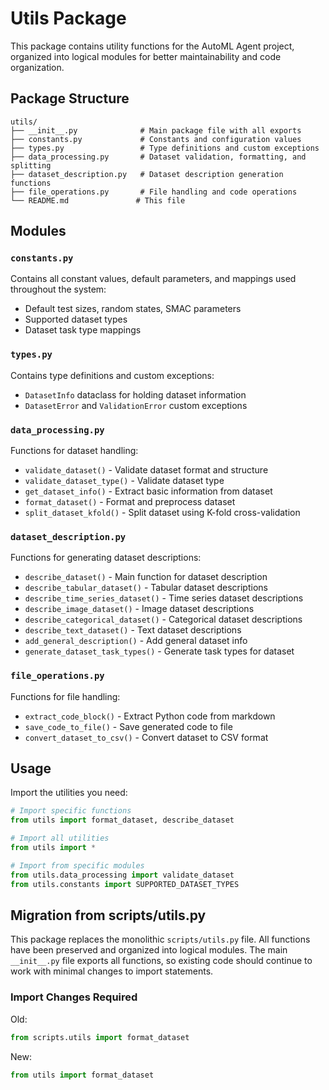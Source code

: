 # Utils Package

This package contains utility functions for the AutoML Agent project, organized into logical modules for better maintainability and code organization.

## Package Structure

```
utils/
├── __init__.py              # Main package file with all exports
├── constants.py             # Constants and configuration values
├── types.py                 # Type definitions and custom exceptions
├── data_processing.py       # Dataset validation, formatting, and splitting
├── dataset_description.py   # Dataset description generation functions
├── file_operations.py       # File handling and code operations
└── README.md               # This file
```

## Modules

### `constants.py`
Contains all constant values, default parameters, and mappings used throughout the system:
- Default test sizes, random states, SMAC parameters
- Supported dataset types
- Dataset task type mappings

### `types.py`
Contains type definitions and custom exceptions:
- `DatasetInfo` dataclass for holding dataset information
- `DatasetError` and `ValidationError` custom exceptions

### `data_processing.py`
Functions for dataset handling:
- `validate_dataset()` - Validate dataset format and structure
- `validate_dataset_type()` - Validate dataset type
- `get_dataset_info()` - Extract basic information from dataset
- `format_dataset()` - Format and preprocess dataset
- `split_dataset_kfold()` - Split dataset using K-fold cross-validation

### `dataset_description.py`
Functions for generating dataset descriptions:
- `describe_dataset()` - Main function for dataset description
- `describe_tabular_dataset()` - Tabular dataset descriptions
- `describe_time_series_dataset()` - Time series dataset descriptions
- `describe_image_dataset()` - Image dataset descriptions
- `describe_categorical_dataset()` - Categorical dataset descriptions
- `describe_text_dataset()` - Text dataset descriptions
- `add_general_description()` - Add general dataset info
- `generate_dataset_task_types()` - Generate task types for dataset

### `file_operations.py`
Functions for file handling:
- `extract_code_block()` - Extract Python code from markdown
- `save_code_to_file()` - Save generated code to file
- `convert_dataset_to_csv()` - Convert dataset to CSV format

## Usage

Import the utilities you need:

```python
# Import specific functions
from utils import format_dataset, describe_dataset

# Import all utilities
from utils import *

# Import from specific modules
from utils.data_processing import validate_dataset
from utils.constants import SUPPORTED_DATASET_TYPES
```

## Migration from scripts/utils.py

This package replaces the monolithic `scripts/utils.py` file. All functions have been preserved and organized into logical modules. The main `__init__.py` file exports all functions, so existing code should continue to work with minimal changes to import statements.

### Import Changes Required

Old:
```python
from scripts.utils import format_dataset
```

New:
```python
from utils import format_dataset
``` 